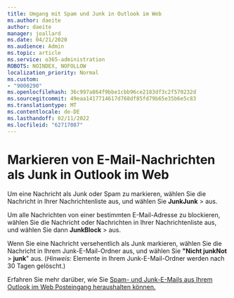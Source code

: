 ```yaml
---
title: Umgang mit Spam und Junk in Outlook im Web
ms.author: daeite
author: daeite
manager: joallard
ms.date: 04/21/2020
ms.audience: Admin
ms.topic: article
ms.service: o365-administration
ROBOTS: NOINDEX, NOFOLLOW
localization_priority: Normal
ms.custom:
- "9000290"
ms.openlocfilehash: 36c997a864f9bbe1cbb96ce2183df3c2f570232d
ms.sourcegitcommit: 49eaa1417714617d768df85fd79b65e35b6e5c83
ms.translationtype: MT
ms.contentlocale: de-DE
ms.lasthandoff: 02/11/2022
ms.locfileid: "62717087"
---
```

# <a name="mark-email-messages-as-junk-in-outlook-on-the-web"></a>Markieren von E-Mail-Nachrichten als Junk in Outlook im Web

Um eine Nachricht als Junk oder Spam zu markieren, wählen Sie die Nachricht in Ihrer Nachrichtenliste aus, und wählen Sie **JunkJunk** >  aus.

Um alle Nachrichten von einer bestimmten E-Mail-Adresse zu blockieren, wählen Sie die Nachricht oder Nachrichten in Ihrer Nachrichtenliste aus, und wählen Sie dann **JunkBlock** >  aus.

Wenn Sie eine Nachricht versehentlich als Junk markieren, wählen Sie die Nachricht in Ihrem Junk-E-Mail-Ordner aus, und wählen Sie **"Nicht junkNot** >  **junk**" aus. (*Hinweis:* Elemente in Ihrem Junk-E-Mail-Ordner werden nach 30 Tagen gelöscht.)

Erfahren Sie mehr darüber, wie Sie [Spam- und Junk-E-Mails aus Ihrem Outlook im Web Posteingang heraushalten können.](https://support.office.com/article/db786e79-54e2-40cc-904f-d89d57b7f41d)